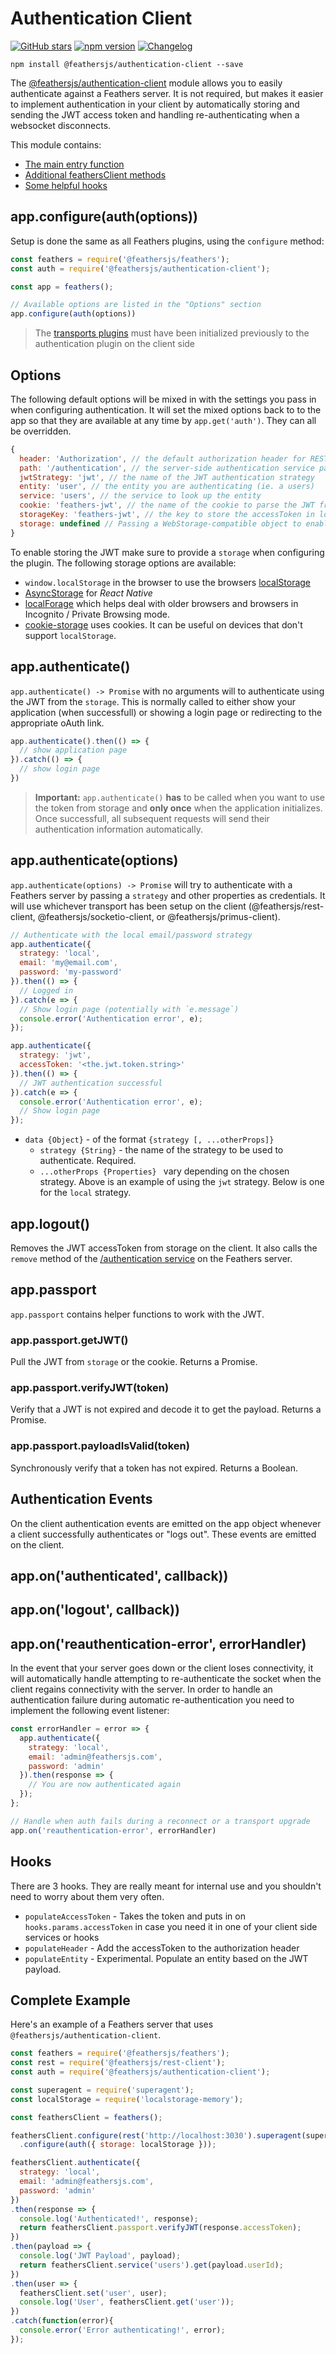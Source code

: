 # Authentication Client

[![GitHub stars](https://img.shields.io/github/stars/feathersjs/authentication-client.png?style=social&label=Star)](https://github.com/feathersjs/authentication-client/)
[![npm version](https://img.shields.io/npm/v/@feathersjs/authentication-client.png?style=flat-square)](https://www.npmjs.com/package/@feathersjs/authentication-client)
[![Changelog](https://img.shields.io/badge/changelog-.md-blue.png?style=flat-square)](https://github.com/feathersjs/authentication-client/blob/master/CHANGELOG.md)

```
npm install @feathersjs/authentication-client --save
```

The [@feathersjs/authentication-client](https://github.com/feathersjs/authentication-client) module allows you to easily authenticate against a Feathers server. It is not required, but makes it easier to implement authentication in your client by automatically storing and sending the JWT access token and handling re-authenticating when a websocket disconnects.

This module contains:

- [The main entry function](#configuration)
- [Additional feathersClient methods](#additional-feathersclient-methods)
- [Some helpful hooks](#hooks)


## app.configure(auth(options))

Setup is done the same as all Feathers plugins, using the `configure` method:

```js
const feathers = require('@feathersjs/feathers');
const auth = require('@feathersjs/authentication-client');

const app = feathers();

// Available options are listed in the "Options" section
app.configure(auth(options))
```

> The [transports plugins](../client.md) must have been initialized previously to the authentication plugin on the client side

## Options

The following default options will be mixed in with the settings you pass in when configuring authentication. It will set the mixed options back to to the app so that they are available at any time by `app.get('auth')`. They can all be overridden.

```js
{
  header: 'Authorization', // the default authorization header for REST
  path: '/authentication', // the server-side authentication service path
  jwtStrategy: 'jwt', // the name of the JWT authentication strategy 
  entity: 'user', // the entity you are authenticating (ie. a users)
  service: 'users', // the service to look up the entity
  cookie: 'feathers-jwt', // the name of the cookie to parse the JWT from when cookies are enabled server side
  storageKey: 'feathers-jwt', // the key to store the accessToken in localstorage or AsyncStorage on React Native
  storage: undefined // Passing a WebStorage-compatible object to enable automatic storage on the client.
}
```

To enable storing the JWT make sure to provide a `storage` when configuring the plugin. The following storage options are available:

- `window.localStorage` in the browser to use the browsers [localStorage](https://developer.mozilla.org/en-US/docs/Web/API/Window/localStorage)
- [AsyncStorage](https://facebook.github.io/react-native/docs/asyncstorage.html) for _React Native_
- [localForage](https://www.npmjs.com/package/localforage) which helps deal with older browsers and browsers in Incognito / Private Browsing mode.
- [cookie-storage](https://www.npmjs.com/package/cookie-storage) uses cookies. It can be useful on devices that don't support `localStorage`.

## app.authenticate()

`app.authenticate() -> Promise` with no arguments will to authenticate using the JWT from the `storage`. This is normally called to either show your application (when successfull) or showing a login page or redirecting to the appropriate oAuth link.

```js
app.authenticate().then(() => {
  // show application page
}).catch(() => {
  // show login page
})
```

> __Important:__ `app.authenticate()` __has__ to be called when you want to use the token from storage and __only once__ when the application initializes. Once successfull, all subsequent requests will send their authentication information automatically.

## app.authenticate(options)

`app.authenticate(options) -> Promise` will try to authenticate with a Feathers server by passing a `strategy` and other properties as credentials. It will use whichever transport has been setup on the client (@feathersjs/rest-client, @feathersjs/socketio-client, or @feathersjs/primus-client).

```js
// Authenticate with the local email/password strategy 
app.authenticate({
  strategy: 'local',
  email: 'my@email.com',
  password: 'my-password'
}).then(() => {
  // Logged in
}).catch(e => {
  // Show login page (potentially with `e.message`)
  console.error('Authentication error', e);
});

app.authenticate({
  strategy: 'jwt', 
  accessToken: '<the.jwt.token.string>'
}).then(() => {
  // JWT authentication successful
}).catch(e => {
  console.error('Authentication error', e);
  // Show login page
});
```

- `data {Object}` - of the format `{strategy [, ...otherProps]}`
  - `strategy {String}` - the name of the strategy to be used to authenticate.  Required.
  - `...otherProps {Properties} ` vary depending on the chosen strategy. Above is an example of using the `jwt` strategy.  Below is one for the `local` strategy.

## app.logout()

Removes the JWT accessToken from storage on the client.  It also calls the `remove` method of the [/authentication service](./server.md) on the Feathers server.

## app.passport

`app.passport` contains helper functions to work with the JWT.

### app.passport.getJWT()
  
Pull the JWT from `storage` or the cookie. Returns a Promise.

### app.passport.verifyJWT(token)

Verify that a JWT is not expired and decode it to get the payload. Returns a Promise.

### app.passport.payloadIsValid(token)

Synchronously verify that a token has not expired. Returns a Boolean.

## Authentication Events
On the client authentication events are emitted on the app object whenever a client successfully authenticates or "logs out".
These events are emitted on the client.

## app.on('authenticated', callback))
## app.on('logout', callback))
## app.on('reauthentication-error', errorHandler)

In the event that your server goes down or the client loses connectivity, it will automatically handle attempting to re-authenticate the socket when the client regains connectivity with the server. In order to handle an authentication failure during automatic re-authentication you need to implement the following event listener:

```js
const errorHandler = error => {
  app.authenticate({
    strategy: 'local',
    email: 'admin@feathersjs.com',
    password: 'admin'
  }).then(response => {
    // You are now authenticated again
  });
};

// Handle when auth fails during a reconnect or a transport upgrade
app.on('reauthentication-error', errorHandler)
```

## Hooks

There are 3 hooks. They are really meant for internal use and you shouldn't need to worry about them very often.

- `populateAccessToken` - Takes the token and puts in on `hooks.params.accessToken` in case you need it in one of your client side services or hooks
- `populateHeader` - Add the accessToken to the authorization header
- `populateEntity` - Experimental. Populate an entity based on the JWT payload.

## Complete Example

Here's an example of a Feathers server that uses `@feathersjs/authentication-client`. 

```js
const feathers = require('@feathersjs/feathers');
const rest = require('@feathersjs/rest-client');
const auth = require('@feathersjs/authentication-client');

const superagent = require('superagent');
const localStorage = require('localstorage-memory');

const feathersClient = feathers();

feathersClient.configure(rest('http://localhost:3030').superagent(superagent))
  .configure(auth({ storage: localStorage }));

feathersClient.authenticate({
  strategy: 'local',
  email: 'admin@feathersjs.com',
  password: 'admin'
})
.then(response => {
  console.log('Authenticated!', response);
  return feathersClient.passport.verifyJWT(response.accessToken);
})
.then(payload => {
  console.log('JWT Payload', payload);
  return feathersClient.service('users').get(payload.userId);
})
.then(user => {
  feathersClient.set('user', user);
  console.log('User', feathersClient.get('user'));
})
.catch(function(error){
  console.error('Error authenticating!', error);
});
```
